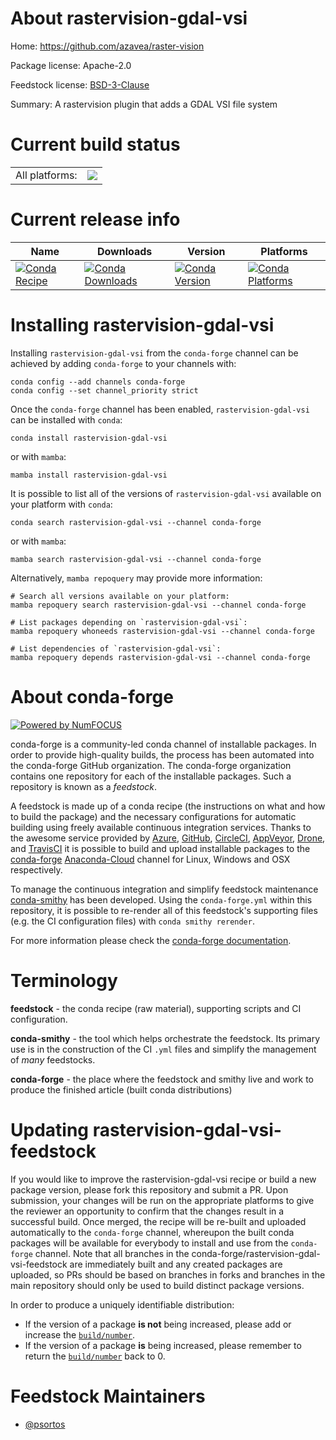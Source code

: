 About rastervision-gdal-vsi
===========================

Home: https://github.com/azavea/raster-vision

Package license: Apache-2.0

Feedstock license: [BSD-3-Clause](https://github.com/conda-forge/rastervision-gdal-vsi-feedstock/blob/main/LICENSE.txt)

Summary: A rastervision plugin that adds a GDAL VSI file system

Current build status
====================


<table><tr><td>All platforms:</td>
    <td>
      <a href="https://dev.azure.com/conda-forge/feedstock-builds/_build/latest?definitionId=14565&branchName=main">
        <img src="https://dev.azure.com/conda-forge/feedstock-builds/_apis/build/status/rastervision-gdal-vsi-feedstock?branchName=main">
      </a>
    </td>
  </tr>
</table>

Current release info
====================

| Name | Downloads | Version | Platforms |
| --- | --- | --- | --- |
| [![Conda Recipe](https://img.shields.io/badge/recipe-rastervision--gdal--vsi-green.svg)](https://anaconda.org/conda-forge/rastervision-gdal-vsi) | [![Conda Downloads](https://img.shields.io/conda/dn/conda-forge/rastervision-gdal-vsi.svg)](https://anaconda.org/conda-forge/rastervision-gdal-vsi) | [![Conda Version](https://img.shields.io/conda/vn/conda-forge/rastervision-gdal-vsi.svg)](https://anaconda.org/conda-forge/rastervision-gdal-vsi) | [![Conda Platforms](https://img.shields.io/conda/pn/conda-forge/rastervision-gdal-vsi.svg)](https://anaconda.org/conda-forge/rastervision-gdal-vsi) |

Installing rastervision-gdal-vsi
================================

Installing `rastervision-gdal-vsi` from the `conda-forge` channel can be achieved by adding `conda-forge` to your channels with:

```
conda config --add channels conda-forge
conda config --set channel_priority strict
```

Once the `conda-forge` channel has been enabled, `rastervision-gdal-vsi` can be installed with `conda`:

```
conda install rastervision-gdal-vsi
```

or with `mamba`:

```
mamba install rastervision-gdal-vsi
```

It is possible to list all of the versions of `rastervision-gdal-vsi` available on your platform with `conda`:

```
conda search rastervision-gdal-vsi --channel conda-forge
```

or with `mamba`:

```
mamba search rastervision-gdal-vsi --channel conda-forge
```

Alternatively, `mamba repoquery` may provide more information:

```
# Search all versions available on your platform:
mamba repoquery search rastervision-gdal-vsi --channel conda-forge

# List packages depending on `rastervision-gdal-vsi`:
mamba repoquery whoneeds rastervision-gdal-vsi --channel conda-forge

# List dependencies of `rastervision-gdal-vsi`:
mamba repoquery depends rastervision-gdal-vsi --channel conda-forge
```


About conda-forge
=================

[![Powered by
NumFOCUS](https://img.shields.io/badge/powered%20by-NumFOCUS-orange.svg?style=flat&colorA=E1523D&colorB=007D8A)](https://numfocus.org)

conda-forge is a community-led conda channel of installable packages.
In order to provide high-quality builds, the process has been automated into the
conda-forge GitHub organization. The conda-forge organization contains one repository
for each of the installable packages. Such a repository is known as a *feedstock*.

A feedstock is made up of a conda recipe (the instructions on what and how to build
the package) and the necessary configurations for automatic building using freely
available continuous integration services. Thanks to the awesome service provided by
[Azure](https://azure.microsoft.com/en-us/services/devops/), [GitHub](https://github.com/),
[CircleCI](https://circleci.com/), [AppVeyor](https://www.appveyor.com/),
[Drone](https://cloud.drone.io/welcome), and [TravisCI](https://travis-ci.com/)
it is possible to build and upload installable packages to the
[conda-forge](https://anaconda.org/conda-forge) [Anaconda-Cloud](https://anaconda.org/)
channel for Linux, Windows and OSX respectively.

To manage the continuous integration and simplify feedstock maintenance
[conda-smithy](https://github.com/conda-forge/conda-smithy) has been developed.
Using the ``conda-forge.yml`` within this repository, it is possible to re-render all of
this feedstock's supporting files (e.g. the CI configuration files) with ``conda smithy rerender``.

For more information please check the [conda-forge documentation](https://conda-forge.org/docs/).

Terminology
===========

**feedstock** - the conda recipe (raw material), supporting scripts and CI configuration.

**conda-smithy** - the tool which helps orchestrate the feedstock.
                   Its primary use is in the construction of the CI ``.yml`` files
                   and simplify the management of *many* feedstocks.

**conda-forge** - the place where the feedstock and smithy live and work to
                  produce the finished article (built conda distributions)


Updating rastervision-gdal-vsi-feedstock
========================================

If you would like to improve the rastervision-gdal-vsi recipe or build a new
package version, please fork this repository and submit a PR. Upon submission,
your changes will be run on the appropriate platforms to give the reviewer an
opportunity to confirm that the changes result in a successful build. Once
merged, the recipe will be re-built and uploaded automatically to the
`conda-forge` channel, whereupon the built conda packages will be available for
everybody to install and use from the `conda-forge` channel.
Note that all branches in the conda-forge/rastervision-gdal-vsi-feedstock are
immediately built and any created packages are uploaded, so PRs should be based
on branches in forks and branches in the main repository should only be used to
build distinct package versions.

In order to produce a uniquely identifiable distribution:
 * If the version of a package **is not** being increased, please add or increase
   the [``build/number``](https://docs.conda.io/projects/conda-build/en/latest/resources/define-metadata.html#build-number-and-string).
 * If the version of a package **is** being increased, please remember to return
   the [``build/number``](https://docs.conda.io/projects/conda-build/en/latest/resources/define-metadata.html#build-number-and-string)
   back to 0.

Feedstock Maintainers
=====================

* [@psortos](https://github.com/psortos/)

